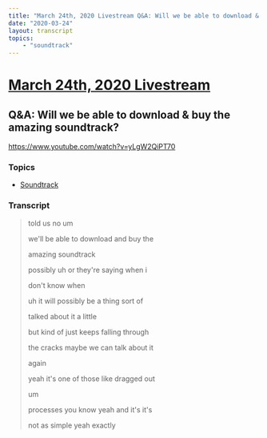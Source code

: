 ```yaml
---
title: "March 24th, 2020 Livestream Q&A: Will we be able to download & buy the amazing soundtrack?"
date: "2020-03-24"
layout: transcript
topics:
    - "soundtrack"
---
```

# [March 24th, 2020 Livestream](../2020-03-24.md)
## Q&A: Will we be able to download & buy the amazing soundtrack?
https://www.youtube.com/watch?v=yLgW2QiPT70

### Topics
* [Soundtrack](../topics/soundtrack.md)

### Transcript

> told us no um
> 
> we'll be able to download and buy the
> 
> amazing soundtrack
> 
> possibly uh or they're saying when i
> 
> don't know when
> 
> uh it will possibly be a thing sort of
> 
> talked about it a little
> 
> but kind of just keeps falling through
> 
> the cracks maybe we can talk about it
> 
> again
> 
> yeah it's one of those like dragged out
> 
> um
> 
> processes you know yeah and it's it's
> 
> not as simple yeah exactly
> 
